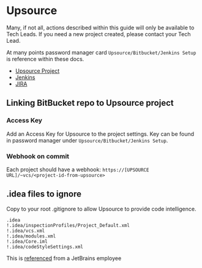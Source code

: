 # Upsource

Many, if not all, actions described within this guide will only be available to Tech Leads. If you need a new project created, please contact your Tech Lead.

At many points password manager card `Upsource/Bitbucket/Jenkins Setup` is reference within these docs.

* [Upsource Project](CREATE_PROJECT.md)
* [Jenkins](JENKINS.md)
* [JIRA](JIRA.md)

## Linking BitBucket repo to Upsource project

### Access Key
Add an Access Key for Upsource to the project settings. Key can be found in password manager under `Upsource/Bitbucket/Jenkins Setup`.

### Webhook on commit

Each project should have a webhook: `https://[UPSOURCE URL]/~vcs/<project-id-from-upsource>`

## .idea files to ignore

Copy to your root .gitignore to allow Upsource to provide code intelligence.

```.gitignore
.idea
!.idea/inspectionProfiles/Project_Default.xml
!.idea/vcs.xml
!.idea/modules.xml
!.idea/Core.iml
!.idea/codeStyleSettings.xml
```

This is [referenced](https://upsource-support.jetbrains.com/hc/en-us/community/posts/206756749-question-about-php-support?page=1#community_comment_207738889) from a JetBrains employee
